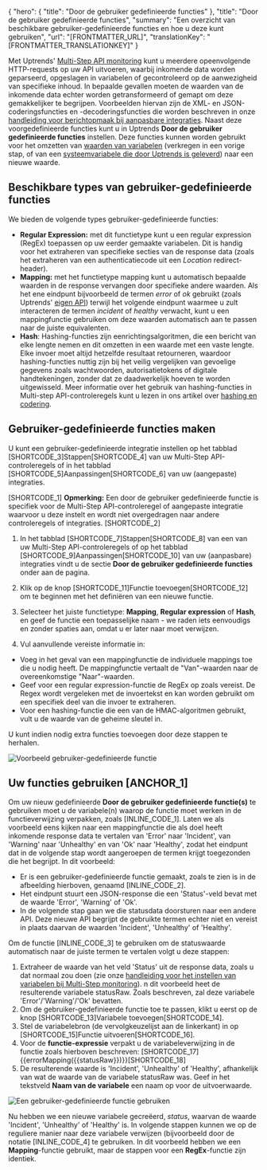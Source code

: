 {
  "hero": {
    "title": "Door de gebruiker gedefinieerde functies"
  },
  "title": "Door de gebruiker gedefinieerde functies",
  "summary": "Een overzicht van beschikbare gebruiker-gedefinieerde functies en hoe u deze kunt gebruiken",
  "url": "[FRONTMATTER_URL]",
  "translationKey": "[FRONTMATTER_TRANSLATIONKEY]"
}

Met Uptrends' [Multi-Step API monitoring]([LINK_URL_1]) kunt u meerdere opeenvolgende HTTP-requests op uw API uitvoeren, waarbij inkomende data worden geparseerd, opgeslagen in variabelen of gecontroleerd op de aanwezigheid van specifieke inhoud. In bepaalde gevallen moeten de waarden van de inkomende data echter worden getransformeerd of gemapt om deze gemakkelijker te begrijpen. Voorbeelden hiervan zijn de XML- en JSON-coderingsfuncties en -decoderingsfuncties die worden beschreven in onze [handleiding voor berichtopmaak bij aanpasbare integraties]([LINK_URL_2]). Naast deze voorgedefinieerde functies kunt u in Uptrends **Door de gebruiker gedefinieerde functies** instellen. Deze functies kunnen worden gebruikt voor het omzetten van [waarden van variabelen]([LINK_URL_3]) (verkregen in een vorige stap, of van een [systeemvariabele die door Uptrends is geleverd]([LINK_URL_4])) naar een nieuwe waarde.

## Beschikbare types van gebruiker-gedefinieerde functies

We bieden de volgende types gebruiker-gedefinieerde functies:

- **Regular Expression:** met dit functietype kunt u een regular expression (RegEx) toepassen op uw eerder gemaakte variabelen. Dit is handig voor het extraheren van specifieke secties van de response data (zoals het extraheren van een authenticatiecode uit een *Location* redirect-header).
- **Mapping:** met het functietype mapping kunt u automatisch bepaalde waarden in de response vervangen door specifieke andere waarden. Als het ene eindpunt bijvoorbeeld de termen *error* of *ok* gebruikt (zoals Uptrends' [eigen API]([LINK_URL_5])) terwijl het volgende eindpunt waarmee u zult interacteren de termen *incident* of *healthy* verwacht, kunt u een mappingfunctie gebruiken om deze waarden automatisch aan te passen naar de juiste equivalenten.
- **Hash**: Hashing-functies zijn eenrichtingsalgoritmen, die een bericht van elke lengte nemen en dit omzetten in een waarde met een vaste lengte. Elke invoer moet altijd hetzelfde resultaat retourneren, waardoor hashing-functies nuttig zijn bij het veilig vergelijken van gevoelige gegevens zoals wachtwoorden, autorisatietokens of digitale handtekeningen, zonder dat ze daadwerkelijk hoeven te worden uitgewisseld. Meer informatie over het gebruik van hashing-functies in Multi-step API-controleregels kunt u lezen in ons artikel over [hashing en codering]([LINK_URL_6]).

## Gebruiker-gedefinieerde functies maken

U kunt een gebruiker-gedefinieerde integratie instellen op het tabblad [SHORTCODE_3]Stappen[SHORTCODE_4] van uw Multi-Step API-controleregels of in het tabblad [SHORTCODE_5]Aanpassingen[SHORTCODE_6] van uw (aangepaste) integraties.

[SHORTCODE_1]
**Opmerking:** Een door de gebruiker gedefinieerde functie is specifiek voor de Multi-Step API-controleregel of aangepaste integratie waarvoor u deze instelt en wordt niet overgedragen naar andere controleregels of integraties.
[SHORTCODE_2]

1.  In het tabblad [SHORTCODE_7]Stappen[SHORTCODE_8] van een van uw Multi-Step API-controleregels of op het tabblad [SHORTCODE_9]Aanpassingen[SHORTCODE_10] van uw (aanpasbare) integraties vindt u de sectie **Door de gebruiker gedefinieerde functies** onder aan de pagina.

2.  Klik op de knop [SHORTCODE_11]Functie toevoegen[SHORTCODE_12] om te beginnen met het definiëren van een nieuwe functie.

3.  Selecteer het juiste functietype: **Mapping**, **Regular expression** of **Hash**, en geef de functie een toepasselijke naam - we raden iets eenvoudigs en zonder spaties aan, omdat u er later naar moet verwijzen.

4.  Vul aanvullende vereiste informatie in:
  - Voeg in het geval van een mappingfunctie de individuele mappings toe die u nodig heeft. De mappingfunctie vertaalt de "Van"-waarden naar de overeenkomstige "Naar"-waarden.
  - Geef voor een regular expression-functie de RegEx op zoals vereist. De Regex wordt vergeleken met de invoertekst en kan worden gebruikt om een specifiek deel van die invoer te extraheren.
  - Voor een hashing-functie die een van de HMAC-algoritmen gebruikt, vult u de waarde van de geheime sleutel in.

U kunt indien nodig extra functies toevoegen door deze stappen te herhalen.

![Voorbeeld gebruiker-gedefinieerde functie]([LINK_URL_7])

## Uw functies gebruiken [ANCHOR_1]

Om uw nieuw gedefinieerde **Door de gebruiker gedefinieerde functie(s)** te gebruiken moet u de variabele(n) waarop de functie moet werken in de functieverwijzing verpakken, zoals [INLINE_CODE_1]. Laten we als voorbeeld eens kijken naar een mappingfunctie die als doel heeft inkomende response data te vertalen van 'Error' naar 'Incident', van 'Warning' naar 'Unhealthy' en van 'Ok' naar 'Healthy', zodat het eindpunt dat in de volgende stap wordt aangeroepen de termen krijgt toegezonden die het begrijpt. In dit voorbeeld:

-   Er is een gebruiker-gedefinieerde functie gemaakt, zoals te zien is in de afbeelding hierboven, genaamd [INLINE_CODE_2].
-   Het eindpunt stuurt een JSON-response die een 'Status'-veld bevat met de waarde 'Error', 'Warning' of 'Ok'.
-   In de volgende stap gaan we die statusdata doorsturen naar een andere API. Deze nieuwe API begrijpt de gebruikte termen echter niet en vereist in plaats daarvan de waarden 'Incident', 'Unhealthy' of 'Healthy'.

Om de functie [INLINE_CODE_3] te gebruiken om de statuswaarde automatisch naar de juiste termen te vertalen volgt u deze stappen:

1.  Extraheer de waarde van het veld 'Status' uit de response data, zoals u dat normaal zou doen (zie onze [handleiding voor het instellen van variabelen bij Multi-Step monitoring]([LINK_URL_8])). n dit voorbeeld heet de resulterende variabele statusRaw. Zoals beschreven, zal deze variabele 'Error'/'Warning'/'Ok' bevatten.
2.  Om de gebruiker-gedefinieerde functie toe te passen, klikt u eerst op de knop [SHORTCODE_13]Variabele toevoegen[SHORTCODE_14].
3.  Stel de variabelebron (de vervolgkeuzelijst aan de linkerkant) in op [SHORTCODE_15]Functie uitvoeren[SHORTCODE_16].
4.  Voor de **functie-expressie** verpakt u de variabeleverwijzing in de functie zoals hierboven beschreven: [SHORTCODE_17]{{errorMapping({{statusRaw}})}}[SHORTCODE_18] 
5.  De resulterende waarde is 'Incident', 'Unhealthy' of 'Healthy', afhankelijk van wat de waarde van de variabele statusRaw was. Geef in het tekstveld **Naam van de variabele** een naam op voor de uitvoerwaarde.

![Een gebruiker-gedefinieerde functie gebruiken]([LINK_URL_9])

Nu hebben we een nieuwe variabele gecreëerd, *status*, waarvan de waarde 'Incident', 'Unhealthy' of 'Healthy' is. In volgende stappen kunnen we op de reguliere manier naar deze variabele verwijzen (bijvoorbeeld door de notatie [INLINE_CODE_4] te gebruiken. In dit voorbeeld hebben we een **Mapping**-functie gebruikt, maar de stappen voor een **RegEx**-functie zijn identiek.
